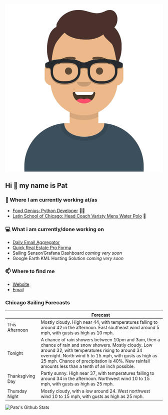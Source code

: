 [![Social banner for p-j-falconer](https://raw.githubusercontent.com/P-J-FALCONER/P-J-FALCONER/master/assets/avataaars.svg)](https://patfalconer.com/)
## Hi :wave: my name is Pat

### 💼 Where I am currently working at/as
- [Food Genius: Python Developer](https://getfoodgenius.com/) 🍔🐍
- [Latin School of Chicago: Head Coach Varisty Mens Water Polo](https://www.latinschool.org/) 🤽


### 💻 What i am currently/done working on
 - [Daily Email Aggregator](https://github.com/P-J-FALCONER/dott_daily_mail)
 - [Quick Real Estate Pro Forma](https://github.com/P-J-FALCONER/henry)
 - Sailing Sensor/Grafana Dashboard *coming very soon*
 - Google Earth KML Hosting Solution *coming very soon*

### 📫 Where to find me
 - [Website](https://patfalconer.com/)
 - [Email](mailto:patrick.j.falconer@gmail.com)


### Chicago Sailing Forecasts
|   | Forecast  |
|---|---|
| This Afternoon | Mostly cloudy. High near 44, with temperatures falling to around 42 in the afternoon. East southeast wind around 5 mph, with gusts as high as 10 mph. |
| Tonight | A chance of rain showers between 10pm and 3am, then a chance of rain and snow showers. Mostly cloudy. Low around 32, with temperatures rising to around 34 overnight. North wind 5 to 15 mph, with gusts as high as 25 mph. Chance of precipitation is 40%. New rainfall amounts less than a tenth of an inch possible. |
| Thanksgiving Day | Partly sunny. High near 37, with temperatures falling to around 34 in the afternoon. Northwest wind 10 to 15 mph, with gusts as high as 25 mph. |
| Thursday Night | Mostly cloudy, with a low around 24. West northwest wind 10 to 15 mph, with gusts as high as 25 mph. |

![Pats's Github Stats](https://github-readme-stats.vercel.app/api?username=p-j-falconer&show_icons=true&theme=radical)
